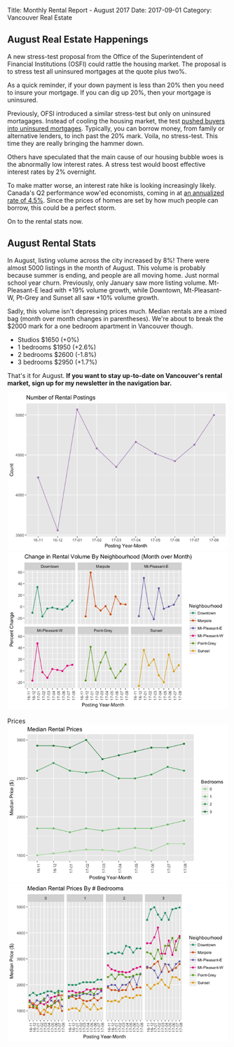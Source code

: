 Title: Monthly Rental Report - August 2017
Date: 2017-09-01
Category: Vancouver Real Estate

August Real Estate Happenings
----------------------------

A new stress-test proposal from the Office of the Superintendent of Financial Institutions (OSFI) could rattle the housing market. The proposal is to stress test all uninsured mortgages at the quote plus two%. 

As a quick reminder, if your down payment is less than 20% then you need to insure your mortgage. If you can dig up 20%, then your mortgage is uninsured. 

Previously, OFSI introduced a similar stress-test but only on uninsured mortagages. Instead of cooling the housing market, the test [pushed buyers into uninsured mortgages](https://betterdwelling.com/canadian-uninsured-mortgages-hit-all-time-high-at-end-of-2016/). Typically, you can borrow money, from family or alternative lenders, to inch past the 20% mark. Voila, no stress-test. This time they are really bringing the hammer down.

Others have speculated that the main cause of our housing bubble woes is the abnormally low interest rates. A stress test would boost effective interest rates by 2% overnight. 

To make matter worse, an interest rate hike is looking increasingly likely. Canada's Q2 performance wow'ed economists, coming in at [an annualized rate of 4.5%](http://business.financialpost.com/news/bank-of-canada-rate-hike-odds-rise-after-blistering-gdp-growth-wows-analysts). Since the prices of homes are set by how much people can borrow, this could be a perfect storm. 

On to the rental stats now. 

August Rental Stats
------------------

In August, listing volume across the city increased by 8%! There were almost 5000 listings in the month of August. This volume is probably because summer is ending, and people are all moving home. Just normal school year churn. Previously, only January saw more listing volume. Mt-Pleasant-E lead with +19% volume growth, while Downtown, Mt-Pleasant-W, Pt-Grey and Sunset all saw +10% volume growth. 

Sadly, this volume isn't depressing prices much. Median rentals are a mixed bag (month over month changes in parentheses). We're about to break the $2000 mark for a one bedroom apartment in Vancouver though.

* Studios $1650 (+0%)
* 1 bedrooms $1950 (+2.6%)
* 2 bedrooms $2600 (-1.8%)
* 3 bedrooms $2950 (+1.7%) 

That's it for August. __If you want to stay up-to-date on Vancouver's rental market, sign up for my newsletter in the navigation bar.__ 





 
![](/static/august-2017-rental-report_files/figure-html/unnamed-chunk-1-1.png)<!-- -->![](/static/august-2017-rental-report_files/figure-html/unnamed-chunk-1-2.png)<!-- -->



Prices
![](/static/august-2017-rental-report_files/figure-html/unnamed-chunk-3-1.png)<!-- -->![](/static/august-2017-rental-report_files/figure-html/unnamed-chunk-3-2.png)<!-- -->


